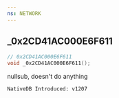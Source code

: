 ```yaml
---
ns: NETWORK
---
```

## _0x2CD41AC000E6F611

```c
// 0x2CD41AC000E6F611
void _0x2CD41AC000E6F611();
```

nullsub, doesn't do anything

```
NativeDB Introduced: v1207
```

